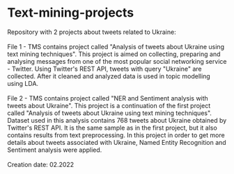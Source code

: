 # Text-mining-projects

Repository with 2 projects about tweets related to Ukraine:<br />
<br />
File 1 - TMS contains project called "Analysis of tweets about Ukraine using text mining techniques". This project is aimed on collecting, preparing and analysing messages from one of the most popular social networking service - Twitter. Using Twitter's REST API, tweets with query "Ukraine" are collected. After it cleaned and analyzed data is used in topic modelling using LDA. <br />
<br />
File 2 - TMS contains project called "NER and Sentiment analysis with tweets about Ukraine". This project is a continuation of the first project called "Analysis of tweets about Ukraine using text mining techniques". Dataset used in this analysis contains 768 tweets about Ukraine obtained by Twitter's REST API. It is the same sample as in the first project, but it also contains results from text preprocessing. In this project in order to get more details about tweets associated with Ukraine, Named Entity Recognition and Sentiment analysis were applied.<br />
 <br />
Creation date: 02.2022
